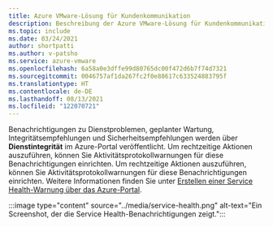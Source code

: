 ```yaml
---
title: Azure VMware-Lösung für Kundenkommunikation
description: Beschreibung der Azure VMware-Lösung für Kundenkommunikation.
ms.topic: include
ms.date: 03/24/2021
author: shortpatti
ms.author: v-patsho
ms.service: azure-vmware
ms.openlocfilehash: 6a58a0e3dffe99d80765dc00f472d6b7f74d7321
ms.sourcegitcommit: 0046757af1da267fc2f0e88617c633524883795f
ms.translationtype: HT
ms.contentlocale: de-DE
ms.lasthandoff: 08/13/2021
ms.locfileid: "122070721"
---
```

<!-- Used in introduction.md and faq.yml -->

Benachrichtigungen zu Dienstproblemen, geplanter Wartung, Integritätsempfehlungen und Sicherheitsempfehlungen werden über **Dienstintegrität** im Azure-Portal veröffentlicht. Um rechtzeitige Aktionen auszuführen, können Sie Aktivitätsprotokollwarnungen für diese Benachrichtigungen einrichten. Um rechtzeitige Aktionen auszuführen, können Sie Aktivitätsprotokollwarnungen für diese Benachrichtigungen einrichten. Weitere Informationen finden Sie unter [Erstellen einer Service Health-Warnung über das Azure-Portal](../../service-health/alerts-activity-log-service-notifications-portal.md#create-service-health-alert-using-azure-portal).

:::image type="content" source="../media/service-health.png" alt-text="Ein Screenshot, der die Service Health-Benachrichtigungen zeigt.":::
